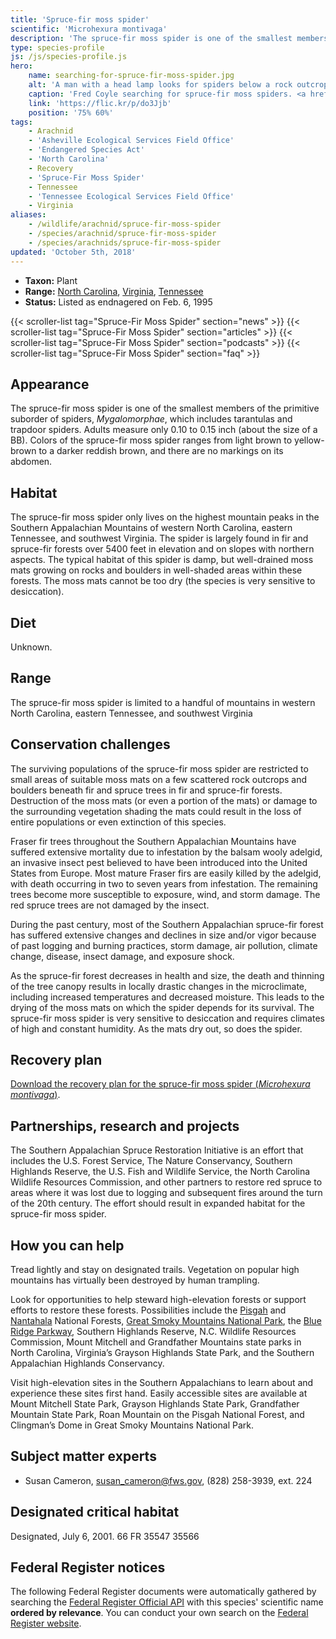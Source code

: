 ```yaml
---
title: 'Spruce-fir moss spider'
scientific: 'Microhexura montivaga'
description: 'The spruce-fir moss spider is one of the smallest members of the primitive suborder of spiders, Mygalomorphae, which includes tarantulas and trapdoor spiders.'
type: species-profile
js: /js/species-profile.js
hero:
    name: searching-for-spruce-fir-moss-spider.jpg
    alt: 'A man with a head lamp looks for spiders below a rock outcrop.'
    caption: 'Fred Coyle searching for spruce-fir moss spiders. <a href="https://flic.kr/p/do3Jjb">Photo</a> by Gary Peeples, USFWS.'
    link: 'https://flic.kr/p/do3Jjb'
    position: '75% 60%'
tags:
    - Arachnid
    - 'Asheville Ecological Services Field Office'
    - 'Endangered Species Act'
    - 'North Carolina'
    - Recovery
    - 'Spruce-Fir Moss Spider'
    - Tennessee
    - 'Tennessee Ecological Services Field Office'
    - Virginia
aliases:
    - /wildlife/arachnid/spruce-fir-moss-spider
    - /species/arachnid/spruce-fir-moss-spider
    - /species/arachnids/spruce-fir-moss-spider
updated: 'October 5th, 2018'
---
```


- **Taxon:** Plant
- **Range:** [North Carolina](/north-carolina), [Virginia](/virginia), [Tennessee](/tennessee)
- **Status:** Listed as endnagered on Feb. 6, 1995

{{< scroller-list tag="Spruce-Fir Moss Spider" section="news" >}}
{{< scroller-list tag="Spruce-Fir Moss Spider" section="articles" >}}
{{< scroller-list tag="Spruce-Fir Moss Spider" section="podcasts" >}}
{{< scroller-list tag="Spruce-Fir Moss Spider" section="faq" >}}

## Appearance

The spruce-fir moss spider is one of the smallest members of the primitive suborder of spiders, *Mygalomorphae*, which includes tarantulas and trapdoor spiders.  Adults measure only 0.10 to 0.15 inch (about the size of a BB). Colors of the spruce-fir moss spider ranges from light brown to yellow-brown to a darker reddish brown, and there are no markings on its abdomen.

## Habitat

The spruce-fir moss spider only lives on the highest mountain peaks in the Southern Appalachian Mountains of western North Carolina, eastern Tennessee, and southwest Virginia. The spider is largely found in fir and spruce-fir forests over 5400 feet in elevation and on slopes with northern aspects. The typical habitat of this spider is damp, but well-drained moss mats growing on rocks and boulders in well-shaded areas within these forests. The moss mats cannot be too dry (the species is very sensitive to desiccation).

## Diet

Unknown.

## Range

The spruce-fir moss spider is limited to a handful of mountains in western North Carolina, eastern Tennessee, and southwest Virginia

## Conservation challenges

The surviving populations of the spruce-fir moss spider are restricted to small areas of suitable moss mats on a few scattered rock outcrops and boulders beneath fir and spruce trees in fir and spruce-fir forests. Destruction of the moss mats (or even a portion of the mats) or damage to the surrounding vegetation shading the mats could result in the loss of entire populations or even extinction of this species.

Fraser fir trees throughout the Southern Appalachian Mountains have suffered extensive mortality due to infestation by the balsam wooly adelgid, an invasive insect pest believed to have been introduced into the United States from Europe. Most mature Fraser firs are easily killed by the adelgid, with death occurring  in two to seven years from infestation. The remaining trees become more susceptible to exposure, wind, and storm damage. The red spruce trees are not damaged by the insect.

During the past century, most of the Southern Appalachian spruce-fir forest has suffered extensive changes and declines in size and/or vigor because of past logging and burning practices, storm damage, air pollution, climate change, disease, insect damage, and exposure shock.

As the spruce-fir forest decreases in health and size, the death and thinning of the tree canopy results in locally drastic changes in the microclimate, including increased temperatures and decreased moisture. This leads to the drying of the moss mats on which the spider depends for its survival. The spruce-fir moss spider is very sensitive to desiccation and requires climates of high and constant humidity. As the mats dry out, so does the spider.

## Recovery plan

[Download the recovery plan for the spruce-fir moss spider (*Microhexura montivaga*)](https://ecos.fws.gov/docs/recovery_plan/980911b.pdf).

## Partnerships, research and projects

The Southern Appalachian Spruce Restoration Initiative is an effort that includes the U.S. Forest Service, The Nature Conservancy, Southern Highlands Reserve, the U.S. Fish and Wildlife Service, the North Carolina Wildlife Resources Commission, and other partners to restore red spruce to areas where it was lost due to logging and subsequent fires around the turn of the 20th century. The effort should result in expanded habitat for the spruce-fir moss spider.

## How you can help

Tread lightly and stay on designated trails. Vegetation on popular high mountains has virtually been destroyed by human trampling.

Look for opportunities to help steward high-elevation forests or support efforts to restore these forests. Possibilities include the [Pisgah](http://www.fs.usda.gov/recarea/nfsnc/recarea/?recid=48114) and [Nantahala](http://www.fs.usda.gov/recarea/nfsnc/recreation/horseriding-camping/recarea/?recid=48634&actid=30) National Forests, [Great Smoky Mountains National Park](http://www.nps.gov/grsm/), the [Blue Ridge Parkway](http://www.nps.gov/blri/), Southern Highlands Reserve, N.C. Wildlife Resources Commission, Mount Mitchell and Grandfather Mountains state parks in North Carolina, Virginia’s Grayson Highlands State Park, and the Southern Appalachian Highlands Conservancy.

Visit high-elevation sites in the Southern Appalachians to learn about and experience these sites first hand. Easily accessible sites are available at Mount Mitchell State Park, Grayson Highlands State Park, Grandfather Mountain State Park, Roan Mountain on the Pisgah National Forest, and Clingman’s Dome in Great Smoky Mountains National Park.

## Subject matter experts

- Susan Cameron, [susan_cameron@fws.gov](mailto:susan_cameron@fws.gov),  (828) 258-3939, ext. 224

## Designated critical habitat

Designated, July 6, 2001. 66 FR 35547 35566

## Federal Register notices

The following Federal Register documents were automatically gathered by searching the [Federal Register Official API](https://www.federalregister.gov/blog/learn/developers) with this species' scientific name **ordered by relevance**. You can conduct your own search on the [Federal Register website](https://www.federalregister.gov/articles/search).